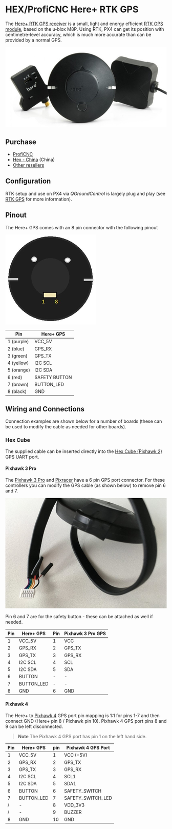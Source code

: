 # HEX/ProfiCNC Here+ RTK GPS

The [Here+ RTK GPS receiver](http://www.proficnc.com/content/12-here) is a small, light and energy efficient [RTK GPS module](../gps_compass/rtk_gps.md), based on the u-blox M8P. Using RTK, PX4 can get its position with centimetre-level accuracy, which is much more accurate than can be provided by a normal GPS.

![](../../assets/hardware/gps/rtk_here_plus.jpg)

## Purchase

* [ProfiCNC](http://www.proficnc.com/gps/77-gps-module.html)
* [Hex - China](http://www.hex.aero/shop/all/here-rtk-gnss-set/) (China)
* [Other resellers](http://www.proficnc.com/stores)

## Configuration

RTK setup and use on PX4 via *QGroundControl* is largely plug and play (see [RTK GPS](../advanced_features/rtk-gps.md) for more information).

## Pinout

The Here+ GPS comes with an 8 pin connector with the following pinout

![Here+ Pinout (viewed from base)](../../assets/hardware/gps/rtk_here_plus_connectors.jpg)

| Pin        | Here+ GPS     |
| ---------- | ------------- |
| 1 (purple) | VCC_5V        |
| 2 (blue)   | GPS_RX        |
| 3 (green)  | GPS_TX        |
| 4 (yellow) | I2C SCL       |
| 5 (orange) | I2C SDA       |
| 6 (red)    | SAFETY BUTTON |
| 7 (brown)  | BUTTON_LED    |
| 8 (black)  | GND           |

## Wiring and Connections

Connection examples are shown below for a number of boards (these can be used to modify the cable as needed for other boards).

### Hex Cube

The supplied cable can be inserted directly into the [Hex Cube (Pixhawk 2)](../flight_controller/pixhawk-2.md) GPS UART port.

#### Pixhawk 3 Pro

The [Pixhawk 3 Pro](../flight_controller/pixhawk3_pro.md) and [Pixracer](../flight_controller/pixracer.md) have a 6 pin GPS port connector. For these controllers you can modify the GPS cable (as shown below) to remove pin 6 and 7.

![rtk_here_plug_gps_to_6pin_connector](../../assets/hardware/gps/rtk_here_plug_gps_to_6pin_connector.jpg)

Pin 6 and 7 are for the safety button - these can be attached as well if needed.

| Pin | Here+ GPS  | Pin | Pixhawk 3 Pro GPS |
| --- | ---------- | --- | ----------------- |
| 1   | VCC_5V     | 1   | VCC               |
| 2   | GPS_RX     | 2   | GPS_TX            |
| 3   | GPS_TX     | 3   | GPS_RX            |
| 4   | I2C SCL    | 4   | SCL               |
| 5   | I2C SDA    | 5   | SDA               |
| 6   | BUTTON     | -   | -                 |
| 7   | BUTTON_LED | -   | -                 |
| 8   | GND        | 6   | GND               |

#### Pixhawk 4

The Here+ to [Pixhawk 4](../flight_controller/pixhawk4.md) GPS port pin mapping is 1:1 for pins 1-7 and then connect GND (Here+ pin 8 / Pixhawk pin 10). Pixhawk 4 GPS port pins 8 and 9 can be left disconnected.

> **Note** The Pixhawk 4 GPS port has pin 1 on the left hand side.

| Pin | Here+ GPS  | pin | Pixhawk 4 GPS Port  |
| --- | ---------- | --- | ------------------- |
| 1   | VCC_5V     | 1   | VCC (+5V)           |
| 2   | GPS_RX     | 2   | GPS_TX              |
| 3   | GPS_TX     | 3   | GPS_RX              |
| 4   | I2C SCL    | 4   | SCL1                |
| 5   | I2C SDA    | 5   | SDA1                |
| 6   | BUTTON     | 6   | SAFETY_SWITCH       |
| 7   | BUTTON_LED | 7   | SAFETY_SWITCH_LED |
| /   | -          | 8   | VDD_3V3             |
| /   | -          | 9   | BUZZER              |
| 8   | GND        | 10  | GND                 |